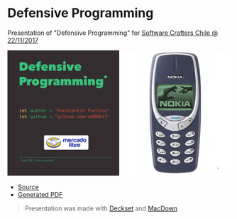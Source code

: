 # Defensive Programming

Presentation of "Defensive Programming" for [Software Crafters Chile @ 22/11/2017](https://www.meetup.com/Software-Crafters-Chile/events/244929836/)

![](./cover.png)

- [Source](./Defensive%20Programming.md)
- [Generated PDF](./Defensive%20Programming.pdf)

> Presentation was made with [Deckset](https://www.decksetapp.com) and [MacDown](https://macdown.uranusjr.com/)